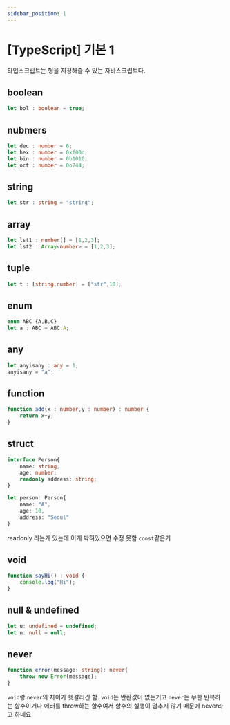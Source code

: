 ```yaml
---
sidebar_position: 1
---
```


# [TypeScript] 기본 1

타입스크립트는 형을 지정해줄 수 있는 자바스크립트다.

## boolean

```typescript
let bol : boolean = true;
```

## nubmers

```typescript
let dec : number = 6;
let hex : number = 0xf00d;
let bin : number = 0b1010;
let oct : number = 0o744;
```

## string

```typescript
let str : string = "string";
```

## array

```typescript
let lst1 : number[] = [1,2,3];
let lst2 : Array<number> = [1,2,3];
```

## tuple

```typescript
let t : [string,number] = ["str",10];
```

## enum

```typescript
enum ABC {A,B,C}
let a : ABC = ABC.A;
```

## any

```typescript
let anyisany : any = 1;
anyisany = "a";
```

## function

```typescript
function add(x : number,y : number) : number {
    return x+y;
}
```

## struct

```typescript
interface Person{
    name: string;
    age: number;
    readonly address: string;
}

let person: Person{
    name: "A",
    age: 10,
    address: "Seoul"
}
```

readonly 라는게 있는데 이게 박혀있으면 수정 못함 `const`같은거


## void

```typescript
function sayHi() : void {
    console.log("Hi");
}
```

## null & undefined

```typescript
let u: undefined = undefined;
let n: null = null;
```

## never

```typescript
function error(message: string): never{
    throw new Error(message);
}
```

`void`랑 `never`의 차이가 헷갈리긴 함. `void`는 반환값이 없는거고 `never`는 무한 반복하는 함수이거나 에러를 throw하는 함수여서 함수의 실행이 멈추지 않기 때문에 never라고 하네요